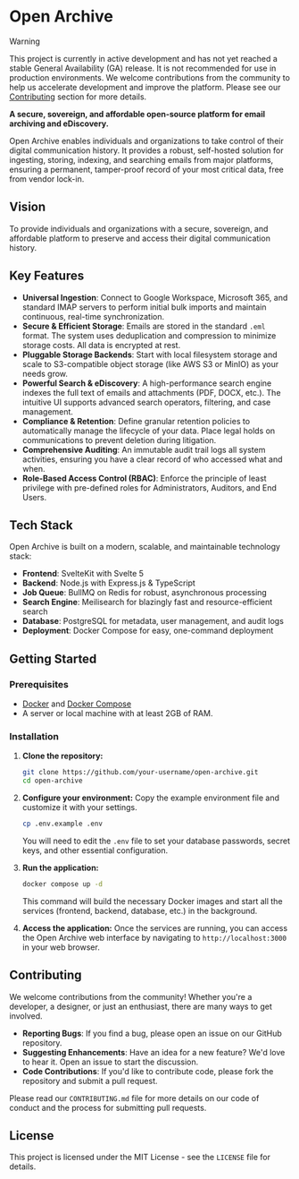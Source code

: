 # Open Archive

> [!WARNING]
> This project is currently in active development and has not yet reached a stable General Availability (GA) release. It is not recommended for use in production environments. We welcome contributions from the community to help us accelerate development and improve the platform. Please see our [Contributing](#contributing) section for more details.

**A secure, sovereign, and affordable open-source platform for email archiving and eDiscovery.**

Open Archive enables individuals and organizations to take control of their digital communication history. It provides a robust, self-hosted solution for ingesting, storing, indexing, and searching emails from major platforms, ensuring a permanent, tamper-proof record of your most critical data, free from vendor lock-in.

## Vision

To provide individuals and organizations with a secure, sovereign, and affordable platform to preserve and access their digital communication history.

## Key Features

-   **Universal Ingestion**: Connect to Google Workspace, Microsoft 365, and standard IMAP servers to perform initial bulk imports and maintain continuous, real-time synchronization.
-   **Secure & Efficient Storage**: Emails are stored in the standard `.eml` format. The system uses deduplication and compression to minimize storage costs. All data is encrypted at rest.
-   **Pluggable Storage Backends**: Start with local filesystem storage and scale to S3-compatible object storage (like AWS S3 or MinIO) as your needs grow.
-   **Powerful Search & eDiscovery**: A high-performance search engine indexes the full text of emails and attachments (PDF, DOCX, etc.). The intuitive UI supports advanced search operators, filtering, and case management.
-   **Compliance & Retention**: Define granular retention policies to automatically manage the lifecycle of your data. Place legal holds on communications to prevent deletion during litigation.
-   **Comprehensive Auditing**: An immutable audit trail logs all system activities, ensuring you have a clear record of who accessed what and when.
-   **Role-Based Access Control (RBAC)**: Enforce the principle of least privilege with pre-defined roles for Administrators, Auditors, and End Users.

## Tech Stack

Open Archive is built on a modern, scalable, and maintainable technology stack:

-   **Frontend**: SvelteKit with Svelte 5
-   **Backend**: Node.js with Express.js & TypeScript
-   **Job Queue**: BullMQ on Redis for robust, asynchronous processing
-   **Search Engine**: Meilisearch for blazingly fast and resource-efficient search
-   **Database**: PostgreSQL for metadata, user management, and audit logs
-   **Deployment**: Docker Compose for easy, one-command deployment

## Getting Started

### Prerequisites

-   [Docker](https://docs.docker.com/get-docker/) and [Docker Compose](https://docs.docker.com/compose/install/)
-   A server or local machine with at least 2GB of RAM.

### Installation

1.  **Clone the repository:**

    ```bash
    git clone https://github.com/your-username/open-archive.git
    cd open-archive
    ```

2.  **Configure your environment:**
    Copy the example environment file and customize it with your settings.

    ```bash
    cp .env.example .env
    ```

    You will need to edit the `.env` file to set your database passwords, secret keys, and other essential configuration.

3.  **Run the application:**

    ```bash
    docker compose up -d
    ```

    This command will build the necessary Docker images and start all the services (frontend, backend, database, etc.) in the background.

4.  **Access the application:**
    Once the services are running, you can access the Open Archive web interface by navigating to `http://localhost:3000` in your web browser.

## Contributing

We welcome contributions from the community! Whether you're a developer, a designer, or just an enthusiast, there are many ways to get involved.

-   **Reporting Bugs**: If you find a bug, please open an issue on our GitHub repository.
-   **Suggesting Enhancements**: Have an idea for a new feature? We'd love to hear it. Open an issue to start the discussion.
-   **Code Contributions**: If you'd like to contribute code, please fork the repository and submit a pull request.

Please read our `CONTRIBUTING.md` file for more details on our code of conduct and the process for submitting pull requests.

## License

This project is licensed under the MIT License - see the `LICENSE` file for details.
